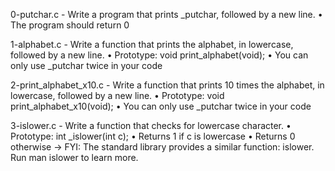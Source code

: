 0-putchar.c - Write a program that prints _putchar, followed by a new line.
      • The program should return 0

1-alphabet.c - Write a function that prints the alphabet, in lowercase, followed by a new line.
      • Prototype: void print_alphabet(void);
      • You can only use _putchar twice in your code

2-print_alphabet_x10.c - Write a function that prints 10 times the alphabet, in lowercase, followed by a new line.
      • Prototype: void print_alphabet_x10(void);
      • You can only use _putchar twice in your code

3-islower.c - Write a function that checks for lowercase character.
      • Prototype: int _islower(int c);
      • Returns 1 if c is lowercase
      • Returns 0 otherwise
      -> FYI: The standard library provides a similar function: islower. Run man islower to learn more.

